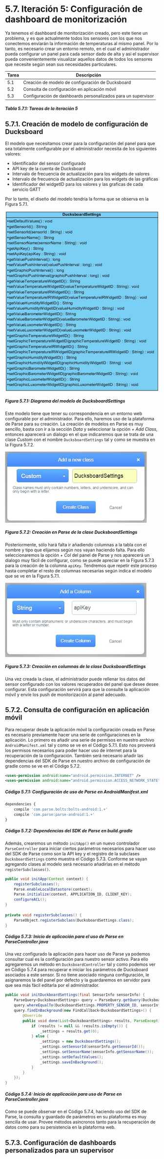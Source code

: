 # 5.7. Iteración 5: Configuración de dashboard de monitorización

Ya tenemos el dashboard de monitorización creado, pero este tiene un problema, y es que actualmente todos los sensores con los que nos conectemos enviarán la información de temperaturas al mismo panel. Por lo tanto, es necesario crear un entorno remoto, en el cual el administrador pueda configurar un panel para cada sensor dado de alta y así el supervisor pueda convenientemente visualizar aquellos datos de todos los sensores que necesite según sean sus necesidades particulares.

| Tarea | Descripción |
| -- | -- |
| 5.1 | Creación de modelo de configuración de Ducksboard |
| 5.2 | Consulta de configuración en aplicación móvil |
| 5.3 | Configuración de dashboards personalizados para un supervisor |
##### *Tabla 5.7.1: Tareas de la iteración 5* 

## 5.7.1. Creación de modelo de configuración de Ducksboard

El modelo que necesitamos crear para la configuración del panel para que sea totalmente configurable por el administrador necesita de los siguientes valores:

- Identificador del sensor configurado
- API key de la cuenta de Ducksboard
- Intervalo de frecuencia de actualización para los widgets de valores
- Intervalo de frecuencia de actualización para los widgets de las gráficas
- Identificador del widgetID para los valores y las graficas de cada servicio GATT

Por lo tanto, el diseño del modelo tendría la forma que se observa en la Figura 5.7.1.

![](./imagenes/diagrama_clase_ducksboard_settings.jpg)
##### *Figura 5.7.1: Diagrama del modelo de DucksboardSettings*

Este modelo tiene que tener su correspondencia en un entorno web configurable por el administrador. Para ello, haremos uso de la plataforma de Parse para su creación. La creación de modelos en Parse es muy sencillo, basta con ir a la sección *Data* y seleccionar la opción *+ Add Class*, entonces aparecerá un dialogo en el que indicaremos que se trata de una clase *Custom* con el nombre ```DucksboardSettings``` tal y como se muestra en la Figura 5.7.2.

![](./imagenes/parse_ducksboard_settings.jpg)
##### *Figura 5.7.2: Creación en Parse de la clase DucksboardSettings*

Posteriormente, sólo hará falta ir añadiendo columnas a la tabla con el nombre y tipo que elijamos según nos vayan haciendo falta. Para ello seleccionaremos la opción *+ Col* del panel de Parse y nos aparecerá un dialogo muy fácil de configurar, como se puede apreciar en la Figura 5.7.3 para la creación de la columna ```apiKey```. Tendremos que repetir este proceso hasta completar el resto de columnas necesarias según indica el modelo que se ve en la Figura 5.7.1.

![](./imagenes/parse_ducksboard_settings_column.jpg)
##### *Figura 5.7.3: Creación en columnas de la clase DucksboardSettings*

Una vez creada la clase, el administrador puede rellenar los datos del sensor configurado con los valores recuperados del panel que desee desee configurar. Esta configuración servirá para que la consulte la aplicación móvil y envíe los push de monitorización al panel adecuado.


## 5.7.2. Consulta de configuración en aplicación móvil

Para recuperar desde la aplicación móvil la configuración creada en Parse es necesario previamente hacer una serie de configuraciones en la aplicación. Lo primero es añadir una serie de permisos en nuestro archivo ```AndroidManifest.xml``` tal y como se ve en el Código 5.7.1. Esto nos proveerá los permisos necesarios para poder hacer uso de internet para la recuperación de la configuración. También será necesario añadir las dependencias del SDK de Parse en nuestro archivo de configuración de gradle como se ve en el Código 5.7.2.

```xml
<uses-permission android:name="android.permission.INTERNET" />
<uses-permission android:name="android.permission.ACCESS_NETWORK_STATE" />
```
##### *Código 5.7.1: Configuración de uso de Parse en AndroidManifest.xml*

```javascript
dependencies {
    compile 'com.parse.bolts:bolts-android:1.+'
    compile 'com.parse:parse-android:1.+'
}
```
##### *Código 5.7.2: Dependencias del SDK de Parse en build.gradle*


Además, crearemos un método ```initApp()``` en un nuevo controlador ```ParseController``` para iniciar ciertos parámetros necesarios para hacer uso del SDK de Parse como son la API key y el registro de la subclases ```DucksboardSettings``` como muestra el Código 5.7.3. Conforme se vayan agregando clases al modelo será necesario añadirlas en el método ```registerSubclasses()```.

```java
public void initApp(Context context) {
    registerSubclasses();
    Parse.enableLocalDatastore(context);
    Parse.initialize(context, APPLICATION_ID, CLIENT_KEY);
    configureACL();
}

private void registerSubclasses() {
    ParseObject.registerSubclass(DucksboardSettings.class);
}
```
##### *Código 5.7.3: Inicio de aplicación para el uso de Parse en ParseController.java*

Una vez configurado la aplicación para hacer uso de Parse ya podemos consultar cual es la configuración para nuestro sensor activo. Para ello agregaremos un método en ```DucksboardController``` tal y como podemos ver en Código 5.7.4 para recuperar e iniciar los parámetros de Ducksboard asociados a este sensor. Si no tiene asociado ninguna configuración, le asignaremos la del panel por defecto y la guardaremos en servidor para que sea más fácil editarla por el administrador.

```java
public void initDuckboardSettings(final SensorInfo sensorInfo) {
    ParseQuery<DucksboardSettings> query = ParseQuery.getQuery(DucksboardSettings.class);
    query.whereEqualTo(DucksboardSettings.PROPERTY_SENSOR_ID, sensorInfo.getSensorId());
    query.findInBackground(new FindCallback<DucksboardSettings>() {
        @Override
        public void done(List<DucksboardSettings> results, ParseException e) {
            if (results != null && !results.isEmpty()) {
                _settings = results.get(0);
            } else {
                _settings = new DucksboardSettings();
                _settings.setSensorId(sensorInfo.getSensorId());
                _settings.setSensorName(sensorInfo.getSensorName());
                _settings.setDefaultValues();
                _settings.saveInBackground();
            }
        }
    });
}
```
##### *Código 5.7.4: Inicio de applicación para uso de Parse en ParseController.java*

Como se puede observar en el Código 5.7.4, haciendo uso del SDK de Parse, la consulta y guardado de parámetros en su plataforma es muy sencilla de usar. Provee métodos asíncronos tanto para la recuperación de datos como para su persistencia en la plataforma web.

## 5.7.3. Configuración de dashboards personalizados para un supervisor
